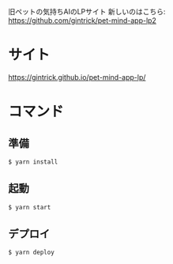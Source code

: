 旧ペットの気持ちAIのLPサイト
新しいのはこちら: https://github.com/gintrick/pet-mind-app-lp2

# サイト
https://gintrick.github.io/pet-mind-app-lp/

# コマンド
## 準備
```zsh
$ yarn install
```

## 起動
```zsh
$ yarn start
```

## デプロイ
```zsh
$ yarn deploy
```
